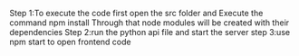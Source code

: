 Step 1:To execute the code first open the src folder and Execute the command npm install Through that node modules will be created with their dependencies
Step 2:run the python api file and start the server
step 3:use npm start to open frontend code
